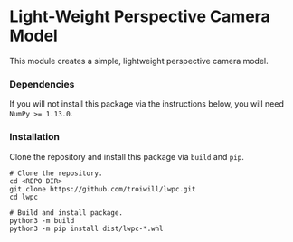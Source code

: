 # Light-Weight Perspective Camera Model

This module creates a simple, lightweight perspective camera model.

### Dependencies

If you will not install this package via the instructions below, you will need `NumPy >= 1.13.0`.

### Installation

Clone the repository and install this package via `build` and `pip`.
```
# Clone the repository.
cd <REPO DIR>
git clone https://github.com/troiwill/lwpc.git
cd lwpc

# Build and install package.
python3 -m build
python3 -m pip install dist/lwpc-*.whl
```
